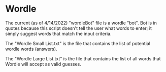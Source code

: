 # Wordle

The current (as of 4/14/2022) "wordleBot" file is a wordle "bot". Bot is in quotes because this script doesn't tell the user what words to enter; it simply suggest words that match the input criteria.

The "Wordle Small List.txt" is the file that contains the list of potential wordle words (answers).

The "Wordle Large List.txt" is the file that contains the list of all words that Wordle will accept as valid guesses.
